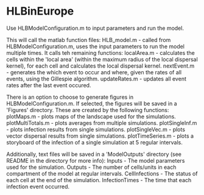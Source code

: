 # HLBinEurope

Use HLBModelConfiguration.m to input parameters and run the model.

This will call the matlab function files:
HLB_model.m - called from HLBModelConfiguration.m, uses the input parameters to run the model multiple times. It calls teh remaining functions:
localArea.m - calculates the cells within the 'local area' (within the maximum radius of the local dispersal kernel), for each cell and calculates the local dispersal kernel.
nextEvent.m - generates the which event to occur and where, given the rates of all events, using the Gillespie algorithm.
updateRates.m - updates all event rates after the last event occured.

There is an option to choose to generate figures in HLBModelConfiguration.m. If selected, the figures will be saved in a 'Figures' directory.
These are created by the following functions:
plotMaps.m - plots maps of the landscape used for the simulations.
plotMultiTotals.m - plots averages from multiple simulations.
plotSingleInf.m - plots infection results from single simulations.
plotSingleVec.m - plots vector dispersal results from single simulations.
plotTimeSeries.m - plots a storyboard of the infection of a single simulation at 5 regular intervals.

Additionally, text files will be saved in a 'ModelOutputs' directory (see README in the directory for more info):
Inputs - The model parameters used for the simulation.
Outputs - The number of cells/units in each compartment of the model at regular intervals.
CellInfections - The status of each cell at the end of the simulation.
InfectionTimes - The time that each infection event occurred.
